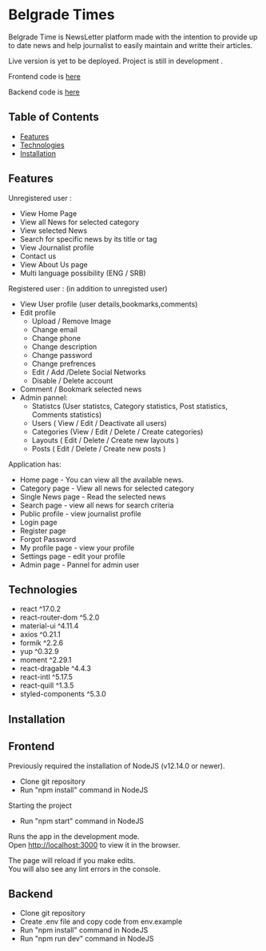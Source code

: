 # Belgrade Times 

Belgrade Time is NewsLetter platform made with the intention to provide up to date news and help journalist to easily maintain and writte their articles.

Live version is yet to be deployed. Project is still in development .

Frontend code is [here](https://github.com/Bojan987/Newsletter/tree/main/novinski-portal)

Backend code is [here](https://github.com/Bojan987/Newsletter/tree/main/novinski-portal-api)


## Table of Contents

- [Features](#features)
- [Technologies](#technologies)
- [Installation](#installation)


## Features

Unregistered user :
- View Home Page 
- View all News for selected category
- View selected News
- Search for specific news by its title or tag 
- View Journalist profile
- Contact us
- View About Us page
- Multi language possibility (ENG / SRB)

Registered user :
(in addition to unregisted user)
- View User profile (user details,bookmarks,comments)
- Edit profile
  - Upload / Remove Image
  - Change email
  - Change phone
  - Change description
  - Change password
  - Change prefrences
  - Edit / Add /Delete Social Networks
  - Disable / Delete account
- Comment / Bookmark selected news
- Admin pannel: 
  - Statistcs (User statistcs, Category statistics, Post statistics, Comments statistics)
  - Users ( View / Edit / Deactivate all users)
  - Categories (View / Edit / Delete / Create categories)
  - Layouts ( Edit / Delete / Create new layouts )
  - Posts ( Edit / Delete / Create new posts )


Application has:
- Home page - You can view all the available news.
- Category page - View all news for selected category
- Single News page - Read the selected news
- Search page - view all news for search criteria
- Public profile - view journalist profile
- Login page 
- Register page
- Forgot Password
- My profile page - view your profile
- Settings page - edit your profile
- Admin page - Pannel for admin user

## Technologies

- react ^17.0.2
- react-router-dom ^5.2.0
- material-ui ^4.11.4
- axios ^0.21.1
- formik ^2.2.6
- yup ^0.32.9
- moment ^2.29.1
- react-dragable ^4.4.3
- react-intl ^5.17.5
- react-quill ^1.3.5
- styled-components ^5.3.0

## Installation


## Frontend
Previously required the installation of NodeJS (v12.14.0 or newer).

- Clone git repository
- Run "npm install" command in NodeJS


Starting the project

- Run "npm start" command in NodeJS

Runs the app in the development mode.\
Open [http://localhost:3000](http://localhost:3000) to view it in the browser.

The page will reload if you make edits.\
You will also see any lint errors in the console.

## Backend
- Clone git repository
- Create .env file and copy code from env.example
- Run "npm install" command in NodeJS
- Run "npm run dev" command in NodeJS




